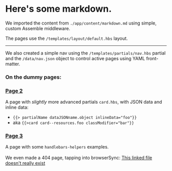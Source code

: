 # Here's some markdown.
We imported the content from `./app/content/markdown.md` using simple, custom Assemble middleware.

The pages use the `/templates/layout/default.hbs` layout.

---

We also created a simple nav using the `/templates/partials/nav.hbs` partial and the `/data/nav.json` object to control active pages using YAML front-matter.

### On the dummy pages:

### [Page 2](/page2.html)
A page with _slightly_ more advanced partials `card.hbs`, with JSON data and inline data:
* `{{> partialName dataJSONname.object inlineData="foo"}}`
* aka `{{>card card--resources.foo classModifier="bar"}}`
### [Page 3](/page3.html)
A page with some `handlebars-helpers` examples.
<br><br>
We even made a 404 page, tapping into browserSync: [This linked file doesn't really exist](/foo-bar.html)
